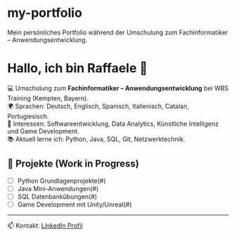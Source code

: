 # my-portfolio
Mein persönliches Portfolio während der Umschulung zum Fachinformatiker – Anwendungsentwicklung.
# Hallo, ich bin Raffaele 👋

💻 Umschulung zum **Fachinformatiker – Anwendungsentwicklung** bei WBS Training (Kempten, Bayern).  
🌍 Sprachen: Deutsch, Englisch, Spanisch, Italienisch, Catalan, Portugiesisch.  
🎯 Interessen: Softwareentwicklung, Data Analytics, Künstliche Intelligenz und Game Development.  
📚 Aktuell lerne ich: Python, Java, SQL, Git, Netzwerktechnik.  

## 📂 Projekte (Work in Progress)
- [ ] Python Grundlagenprojekte(#)
- [ ] Java Mini-Anwendungen(#)
- [ ] SQL Datenbankübungen(#)
- [ ] Game Development mit Unity/Unreal(#)

---

📫 Kontakt: [LinkedIn Profil](https://www.linkedin.com/in/raffaele-fusco-22b163379/)
